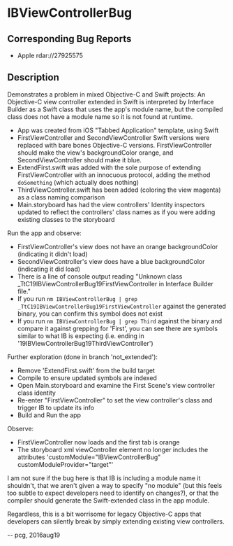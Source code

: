 # IBViewControllerBug

## Corresponding Bug Reports

- Apple rdar://27925575

## Description

Demonstrates a problem in mixed Objective-C and Swift projects: An Objective-C view controller extended in Swift is interpreted by Interface Builder as a Swift class that uses the app's module name, but the compiled class does not have a module name so it is not found at runtime.

- App was created from iOS "Tabbed Application" template, using Swift
- FirstViewController and SecondViewController Swift versions were replaced with bare bones Objective-C versions. FirstViewController should make the view's backgroundColor orange, and SecondViewController should make it blue.
- ExtendFirst.swift was added with the sole purpose of extending FirstViewController with an innocuous protocol, adding the method `doSomething` (which actually does nothing)
- ThirdViewController.swift has been added (coloring the view magenta) as a class naming comparison
- Main.storyboard has had the view controllers' Identity inspectors updated to reflect the controllers' class names as if you were adding existing classes to the storyboard

Run the app and observe:

- FirstViewController's view does not have an orange backgroundColor (indicating it didn't load)
- SecondViewController's view does have a blue backgroundColor (indicating it did load)
- There is a line of console output reading "Unknown class _TtC19IBViewControllerBug19FirstViewController in Interface Builder file."
- If you run `nm IBViewControllerBug | grep _TtC19IBViewControllerBug19FirstViewController` against the generated binary, you can confirm this symbol does not exist
- If you run `nm IBViewControllerBug | grep Third` against the binary and compare it against grepping for 'First', you can see there are symbols similar to what IB is expecting (i.e. ending in '19IBViewControllerBug19ThirdViewController')

Further exploration (done in branch 'not_extended'):

- Remove 'ExtendFirst.swift' from the build target
- Compile to ensure updated symbols are indexed
- Open Main.storyboard and examine the First Scene's view controller class identity
- Re-enter "FirstViewController" to set the view controller's class and trigger IB to update its info
- Build and Run the app

Observe:

- FirstViewController now loads and the first tab is orange
- The storyboard xml viewController element no longer includes the attributes 'customModule="IBViewControllerBug" customModuleProvider="target"'

I am not sure if the bug here is that IB is including a module name it shouldn't, that we aren't given a way to specify "no module" (but this feels too subtle to expect developers need to identify on changes?), or that the compiler should generate the Swift-extended class in the app module.

Regardless, this is a bit worrisome for legacy Objective-C apps that developers can silently break by simply extending existing view controllers.

-- pcg, 2016aug19
